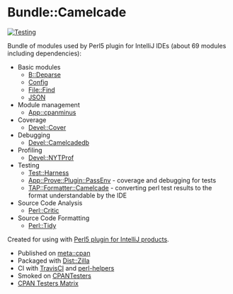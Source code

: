 # Bundle::Camelcade

[![Testing](https://github.com/Camelcade/Bundle-Camelcade/actions/workflows/main.yml/badge.svg)](https://github.com/Camelcade/Bundle-Camelcade/actions/workflows/main.yml)

Bundle of modules used by Perl5 plugin for IntelliJ IDEs (about 69 modules including dependencies):

- Basic modules
    - [B::Deparse](https://perldoc.perl.org/B/Deparse.html)
    - [Config](https://perldoc.perl.org/Config.html)
    - [File::Find](https://perldoc.perl.org/File/Find.html)
    - [JSON](https://metacpan.org/release/JSON)
- Module management
    - [App::cpanminus](https://metacpan.org/release/App-cpanminus) 
- Coverage
    - [Devel::Cover](https://metacpan.org/release/Devel-Cover)
- Debugging
    - [Devel::Camelcadedb](https://github.com/Camelcade/Devel-Camelcadedb)
- Profiling
    - [Devel::NYTProf](https://metacpan.org/release/Devel-NYTProf)
- Testing
    - [Test::Harness](https://metacpan.org/release/Test-Harness) 
    - [App::Prove::Plugin::PassEnv](https://github.com/Camelcade/App-Prove-Plugin-PassEnv) - coverage and debugging for tests
    - [TAP::Formatter::Camelcade](https://github.com/Camelcade/TAP-Formatter-Camelcade) - converting perl test results to the format understandable by the IDE
- Source Code Analysis
    - [Perl::Critic](https://metacpan.org/release/Perl-Critic)
- Source Code Formatting    
    - [Perl::Tidy](https://metacpan.org/release/Perl-Tidy)

Created for using with [Perl5 plugin for IntelliJ products](https://github.com/Camelcade/Perl5-IDEA). 

- Published on [meta::cpan](https://metacpan.org/release/Bundle-Camelcade)
- Packaged with [Dist::Zilla](https://github.com/rjbs/Dist-Zilla)
- CI with [TravisCI](https://travis-ci.org/Camelcade/Bundle-Camelcade) and [perl-helpers](https://github.com/travis-perl/helpers)
- Smoked on [CPANTesters](http://www.cpantesters.org/distro/T/Bundle-Camelcade.html)
- [CPAN Testers Matrix](http://matrix.cpantesters.org/?dist=Bundle-Camelcade)

